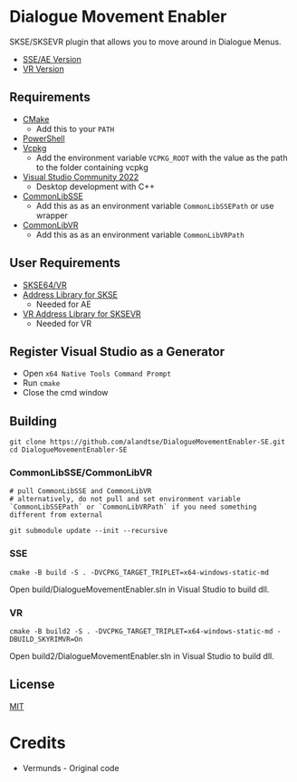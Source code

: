 # Dialogue Movement Enabler

SKSE/SKSEVR plugin that allows you to move around in Dialogue Menus.
*	[SSE/AE Version](https://www.nexusmods.com/skyrimspecialedition/mods/43708)
*	[VR Version](https://www.nexusmods.com/skyrimspecialedition/mods/59816)

## Requirements
* [CMake](https://cmake.org/)
	* Add this to your `PATH`
* [PowerShell](https://github.com/PowerShell/PowerShell/releases/latest)
* [Vcpkg](https://github.com/microsoft/vcpkg)
	* Add the environment variable `VCPKG_ROOT` with the value as the path to the folder containing vcpkg
* [Visual Studio Community 2022](https://visualstudio.microsoft.com/)
	* Desktop development with C++
* [CommonLibSSE](https://github.com/SniffleMan/CommonLibSSE)
	* Add this as as an environment variable `CommonLibSSEPath` or use wrapper
* [CommonLibVR](https://github.com/alandtse/CommonLibVR/tree/vr)
	* Add this as as an environment variable `CommonLibVRPath`

## User Requirements
* [SKSE64/VR](https://skse.silverlock.org/)
* [Address Library for SKSE](https://www.nexusmods.com/skyrimspecialedition/mods/32444)
	* Needed for AE
* [VR Address Library for SKSEVR](https://www.nexusmods.com/skyrimspecialedition/mods/58101)
	* Needed for VR

## Register Visual Studio as a Generator
* Open `x64 Native Tools Command Prompt`
* Run `cmake`
* Close the cmd window

## Building

```
git clone https://github.com/alandtse/DialogueMovementEnabler-SE.git
cd DialogueMovementEnabler-SE
```
### CommonLibSSE/CommonLibVR
```
# pull CommonLibSSE and CommonLibVR
# alternatively, do not pull and set environment variable `CommonLibSSEPath` or `CommonLibVRPath` if you need something different from external

git submodule update --init --recursive

```
### SSE
```
cmake -B build -S . -DVCPKG_TARGET_TRIPLET=x64-windows-static-md
```
Open build/DialogueMovementEnabler.sln in Visual Studio to build dll.
### VR
```
cmake -B build2 -S . -DVCPKG_TARGET_TRIPLET=x64-windows-static-md -DBUILD_SKYRIMVR=On
```
Open build2/DialogueMovementEnabler.sln in Visual Studio to build dll.

## License
[MIT](LICENSE)

# Credits
 * Vermunds - Original code